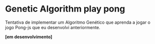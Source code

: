 # Genetic Algorithm play pong

Tentativa de implementar um Algoritmo Genético que aprenda a jogar o jogo Pong-js que eu desenvolvi anteriormente.

**[em desenvolvimento]**
